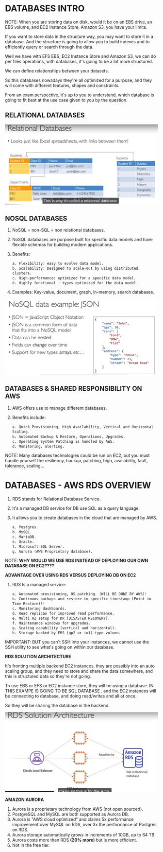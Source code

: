 # **DATABASES INTRO**

NOTE: When you are storing data on disk, would it be on an EBS drive, an EBS volume, and EC2 Instance Store, Amazon S3, you have your limits.

If you want to store data in the structure way, you may want to store it in a database. And the structure is going to allow you
to build indexes and to efficiently query or search through the data.

Well we have with EFS EBS, EC2 Instance Store and Amazon S3, we can do per files operations, with databases, it's going to be a lot more structured.

We can define relationships between your datasets.

So this databases nowadays they're all optimized for a purpose, and they will come with different features, shapes and constraints.

From an exam perspective, it's up to you to understand, which database is going to fit best at the use case given to you by the question.

## **RELATIONAL DATABASES**

![Drag Racing](images/RELATIONAL_DATABASE.png)

## **NOSQL DATABASES**

1.  NoSQL = non-SQL = non relational databases.
2.  NoSQL databases are purpose built for specific data models and have flexible schemas for building modern applications.

3.  Benefits:

        a. Flexibility: easy to evolve data model.
        b. Scalability: Designed to scale-out by using distributed clusters.
        c. High-performance: optimized for a specific data model.
        d. Highly functional : types optimized for the data model.

4.  Examples: Key-value, document, graph, in-memory, search databases.

![Drag Racing](images/NoSQL_EXAMPLE.png)

## **DATABASES & SHARED RESPONSIBILITY ON AWS**

1.  AWS offers use to manage different databases.
2.  Benefits include:

        a. Quick Provisioning, High Availability, Vertical and Horizontal Scaling.
        b. Automated Backup & Restore, Operations, Upgrades.
        c. Operating System Patching is handled by AWS.
        d. Monitoring, alerting.

NOTE: Many databases technologies could be run on EC2, but you must handle yourself the resiliency, backup, patching, high, availability, fault, tolerance, scaling...

# **DATABASES - AWS RDS OVERVIEW**

1.  RDS stands for Relational Database Service.
2.  It's a managed DB service for DB use SQL as a query language.
3.  It allows you to create databases in the cloud that are managed by AWS.

        a. Postgres.
        b. MySQL.
        c. MariaDB.
        e. Oracle.
        f. Microsoft SQL Server.
        g. Aurora (AWS Proprietary database).

NOTE: **WHY WOULD WE USE RDS INSTEAD OF DEPLOYING OUR OWN DATABASE ON EC2????**

**ADVANTAGE OVER USING RDS VERSUS DEPLOYING DB ON EC2**

1.  RDS Is a managed service:

        a. Automated provisioning, OS patching. (WILL BE DONE BY AWS)!
        b. Continuos backups and restore to specific timestamp (Point in Time Restore)!!
        c. Monitoring dashboards.
        d. Read replicas for improved read performance.
        e. Multi AZ setup for DR (DISASTER RECOVERY).
        f. Maintenance windows for upgrades.
        g. Scaling capability (vertical and horizontal).
        h. Storage backed by EBS (gp2 or io1) type volume.

IMPORTANT: BUT you can't SSH into your instances, we cannot use the SSH utility to see what's going on within our database.

**RDS SOLUTION ARCHITECTURE**

It's fronting multiple backend EC2 instances, they are possibly into an auto scaling group, and they need to store and share the data somewhere, and this is structured data so they're not going.

To use EBS or EFS or EC2 instance store, they will be using a database. IN THIS EXAMPE IS GOING TO BE SQL DATABASE .
and the EC2 instances will be connecting to database, and doing read/writes and all at once.

So they will be sharing the database in the backend.

![Drag Racing](images/RDS_SOLUTIONS.png)

**AMAZON AURORA**

1. Aurora is a proprietary technology from AWS (not open sourced).
2. PostgreSQL and MySQL are both supported as Aurora DB.
3. Aurora is "AWS cloud optimized" and claims 5x performance improvement over MySQL on RDS, over 3x the performance of Postgres on RDS.
4. Aurora storage automatically grows in increments of 10GB, up to 64 TB.
5. Aurora costs more than RDS **(20% more)** but is more efficient.
6. Not in the free tier.
